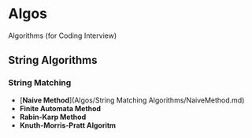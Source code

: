 # Algos

Algorithms (for Coding Interview)

## String Algorithms

### String Matching

- [**Naive Method**](Algos/String Matching Algorithms/NaiveMethod.md)
- **Finite Automata Method**
- **Rabin-Karp Method**
- **Knuth-Morris-Pratt Algoritm**
